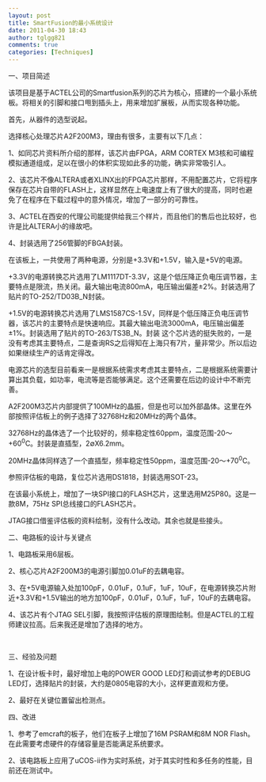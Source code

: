```yaml
---
layout: post
title: SmartFusion的最小系统设计
date: 2011-04-30 18:43
author: tglgg821
comments: true
categories: [Techniques]
---
```

一、项目简述

该项目是基于ACTEL公司的Smartfusion系列的芯片为核心，搭建的一个最小系统板。将相关的引脚和接口甩到插头上，用来增加扩展板，从而实现各种功能。

首先，从器件的选型说起。

选择核心处理芯片A2F200M3，理由有很多，主要有以下几点：

1、如同芯片资料所介绍的那样，该芯片由FPGA，ARM CORTEX M3核和可编程模拟通道组成，足以在很小的体积实现如此多的功能，确实非常吸引人。

2、该芯片不像ALTERA或者XLINX出的FPGA芯片那样，不用配置芯片，它将程序保存在芯片自带的FLASH上，这样显然在上电速度上有了很大的提高，同时也避免了在程序在下载过程中的意外情况，增加了一部分的可靠性。

3、ACTEL在西安的代理公司能提供给我三个样片，而且他们的售后也比较好，也许是比ALTERA小的缘故吧。

4、封装选用了256管脚的FBGA封装。

在该板上，一共使用了两种电源，分别是+3.3V和+1.5V，输入是+5V的电源。

+3.3V的电源转换芯片选用了LM1117DT-3.3V，这是个低压降正负电压调节器，主要特点是限流，热关闭。最大输出电流800mA，电压输出偏差±2%。封装选用了贴片的TO-252/TD03B_N封装。

+1.5V的电源转换芯片选用了LMS1587CS-1.5V，同样是个低压降正负电压调节器，该芯片的主要特点是快速响应。其最大输出电流3000mA，电压输出偏差±1%。封装选用了贴片的TO-263/TS3B_N。封装 这个芯片选的挺失败的，一是没有考虑其主要特点，二是查询RS之后得知在上海只有7片，量非常少。所以后边如果继续生产的话肯定得改。

电源芯片的选型目前看来一是根据系统需求考虑其主要特点，二是根据系统需要计算出其负载，如功率，电流等是否能够满足。这个还需要在后边的设计中不断完善。

A2F200M3芯片内部提供了100MHz的晶振，但是也可以加外部晶体。这里在外部按照评估板上的例子选择了32768Hz和20MHz的两个晶体。

32768Hz的晶体选了一个比较好的，频率稳定性60ppm，温度范围-20～+60<sup>0</sup>C。封装是直插型，2∅X6.2mm。

20MHz晶体同样选了一个直插型，频率稳定性50ppm，温度范围-20～+70<sup>0</sup>C。

参照评估板的电路，复位芯片选用DS1818，封装选用SOT-23。

在该最小系统上，增加了一块SPI接口的FLASH芯片，这里选用M25P80。这是一款8M，75Hz SPI总线接口的FLASH芯片。

JTAG接口借鉴评估板的资料绘制，没有什么改动。其余也就是些接头。

二、电路板的设计与关键点

1、电路板采用6层板。

2、核心芯片A2F200M3的电源引脚加0.01uF的去耦电容。

3、在+5V电源输入处加100pF，0.01uF，0.1uF，1uF，10uF，在电源转换芯片附近+3.3V和+1.5V输出的地方加100pF，0.01uF，0.1uF，1uF，10uF的去耦电容。

4、该芯片有个JTAG SEL引脚，我按照评估板的原理图绘制。但是ACTEL的工程师建议拉高。后来我还是增加了选择的地方。

&nbsp;

三、经验及问题

1、在设计板卡时，最好增加上电的POWER GOOD LED灯和调试参考的DEBUG LED灯，选择贴片的封装，大约是0805电容的大小，这样更直观和方便。

2、最好在关键位置留出检测点。

四、改进

1、参考了emcraft的板子，他们在板子上增加了16M PSRAM和8M NOR Flash。在此需要考虑硬件的存储容量是否能满足系统要求。

2、该电路板上应用了uCOS-ii作为实时系统，对于其实时性和多任务的性能，目前还在测试中。
